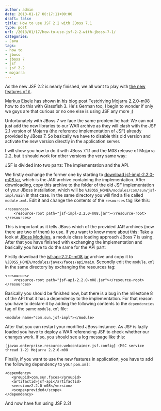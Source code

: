 ```yaml
---
author: admin
date: 2013-01-17 00:17:11+00:00
draft: false
title: How to use JSF 2.2 with JBoss 7.1
type: post
url: /2013/01/17/how-to-use-jsf-2-2-with-jboss-7-1/
categories:
- Java
tags:
- how to
- jboss
- jboss 7
- jsf
- jsf 2.2
- mojarra
---
```


As the new JSF 2.2 is nearly finished, we all want to play with [the new features of it](http://jdevelopment.nl/jsf-22/). 

[Markus Eisele](http://blog.eisele.net/) has shown in his blog post [Testdriving Mojarra 2.2.0-m08](http://blog.eisele.net/2013/01/testdriving-mojarra-220-m08-on.html) how to do this with Glassfish 3. He's German too, I begin to wonder if only we guys are that curious or no one else is using JSF any more ;) 

Unfortunately with JBoss 7 we face the same problem he had: We can not just add the new libraries to our WAR archive as they will clash with the JSF 2.1 version of Mojarra (the reference implementation of JSF) already provided by JBoss 7. 
So basically we have to disable this old version and activate the new version directly in the application server.

I will show you how to do it with JBoss 7.1.1 and the M08 release of Mojarra 2.2, but it should work for other versions the very same way:

JSF is divided into two parts: The implementation and the API. 

We firstly exchange the former one by starting to [download jsf-impl-2.2.0-m08.jar](https://maven.java.net/content/repositories/releases/com/sun/faces/jsf-impl/2.2.0-m08/jsf-impl-2.2.0-m08.jar), which is the JAR archive containing the implementation.
After downloading, copy this archive to the folder of the old JSF implementation of your JBoss installation, which will be `%JBOSS_HOME%/modules/com/sun/jsf-impl/main` in that case.
In the same directory you will find a file called `module.xml`. Edit it and change the contents of the `resources` tag like this:

    
    
    <resources>
        <resource-root path="jsf-impl-2.2.0-m08.jar"></resource-root>
    </resources>
    


This is important as it tells JBoss which of the provided JAR archives (now there are two of them) to use. If you want to know more about this: Take a look at [JBoss Modules](https://docs.jboss.org/author/display/MODULES/Home), a module class loading approach JBoss 7 is using.
After that you have finished with exchanging the implementation and basically you have to do the same for the API part:

Firstly download the [jsf-api-2.2.0-m08.jar](https://maven.java.net/content/repositories/releases/com/sun/faces/jsf-api/2.2.0-m08/jsf-api-2.2.0-m08.jar) archive and copy it to `%JBOSS_HOME%/modules/javax/faces/api/main`. Secondly edit the `module.xml` in the same directory by exchanging the resources tag:

    
    
    <resources>
        <resource-root path="jsf-api-2.2.0-m08.jar"></resource-root>
    </resources>
    


Basically you should be finished now, but there is a bug in the milestone 8 of the API that it has a dependency to the implementation. For that reason you have to declare it by adding the following contents to the `dependencies` tag of the same `module.xml` file:

    
    
    <module name="com.sun.jsf-impl"></module>
    



After that you can restart your modified JBoss instance. As JSF is lazily loaded you have to deploy a WAR referencing JSF to check whether our changes work. If so, you should see a log message like this:

`[javax.enterprise.resource.webcontainer.jsf.config] (MSC service thread 1-2) Mojarra 2.2.0-m08` 

Finally, if you want to use the new features in application, you have to add the following dependency to your `pom.xml`:


    
    
    <dependency>
       <groupid>com.sun.faces</groupid>
       <artifactid>jsf-api</artifactid>
       <version>2.2.0-m08</version>
       <scope>provided</scope>
    </dependency>
    



And now have fun using JSF 2.2!
